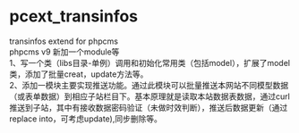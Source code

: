 # pcext_transinfos
transinfos extend for phpcms <br/>
phpcms v9 新加一个module等 <br/>
1、写一个类（libs目录-单例）调用和初始化常用类（包括model），扩展了model类，添加了批量creat，update方法等。 <br/>
2、添加一模块主要实现推送功能。通过此模块可以批量推送本网站不同模型数据（或表单数据）到相应子站栏目下。基本原理就是读取本站数据表数据，通过curl推送到子站，其中有接收数据密码验证（未做时效判断），推送后数据更新（通过replace into，可考虑update),同步删除等。 <br/>
